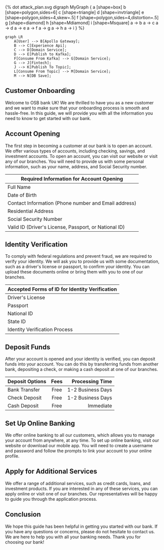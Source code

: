 {% dot attack_plan.svg
    digraph MyGraph {
      a [shape=box]
      b [shape=polygon,sides=6]
      c [shape=triangle]
      d [shape=invtriangle]
      e [shape=polygon,sides=4,skew=.5]
      f [shape=polygon,sides=4,distortion=.5]
      g [shape=diamond]
      h [shape=Mdiamond]
      i [shape=Msquare]
      a -> b
      a -> c
      a -> d
      a -> e
      a -> f
      a -> g
      a -> h
      a -> i
    }
%}


``` mermaid
graph LR 
    A[User] --> B[Apollo Gateway];
    B --> C[Experience Api];  
    C --> D[Domain Service];  
    D --> E[Publish to Kafka];  
    F[Consume From Kafka] --> G[Domain Service]; 
    G --> J[Fintech];
    J --> K[Publish To Topic];  
    L[Consume From Topic] --> M[Domain Service];  
    M --> N[DB Save]; 
```


## Customer Onboarding
Welcome to OSB bank UK! We are thrilled to have you as a new customer and we want to make sure that your onboarding process is smooth and hassle-free. In this guide, we will provide you with all the information you need to know to get started with our bank.

## Account Opening
The first step in becoming a customer at our bank is to open an account. We offer various types of accounts, including checking, savings, and investment accounts. To open an account, you can visit our website or visit any of our branches. You will need to provide us with some personal information, such as your name, address, and Social Security number.

| Required Information for Account Opening              |
|-------------------------------------------------------|
| Full Name                                             |
| Date of Birth                                         |
| Contact Information (Phone number and Email address)  |
| Residential Address                                   |
| Social Security Number                                |
| Valid ID (Driver's License, Passport, or National ID) |

## Identity Verification
To comply with federal regulations and prevent fraud, we are required to verify your identity. We will ask you to provide us with some documentation, such as a driver's license or passport, to confirm your identity. You can upload these documents online or bring them with you to one of our branches.

| Accepted Forms of ID for Identity Verification |
|------------------------------------------------|
| Driver's License                               |
| Passport                                       |
| National ID                                    |
| State ID                                       |
| Identity Verification Process                  |

## Deposit Funds
After your account is opened and your identity is verified, you can deposit funds into your account. You can do this by transferring funds from another bank, depositing a check, or making a cash deposit at one of our branches.

| Deposit Options |  Fees  |  Processing Time  |
|:----------------|:------:|------------------:|
| Bank Transfer   |  Free	 | 1-2 Business Days |
| Check Deposit   |  Free  | 1-2 Business Days |
| Cash Deposit	  |  Free	 |     Immediate     |

## Set Up Online Banking
We offer online banking to all our customers, which allows you to manage your account from anywhere, at any time. To set up online banking, visit our website or download our mobile app. You will need to create a username and password and follow the prompts to link your account to your online profile.

## Apply for Additional Services
We offer a range of additional services, such as credit cards, loans, and investment products. If you are interested in any of these services, you can apply online or visit one of our branches. Our representatives will be happy to guide you through the application process.

## Conclusion
We hope this guide has been helpful in getting you started with our bank. If you have any questions or concerns, please do not hesitate to contact us. We are here to help you with all your banking needs. Thank you for choosing our bank!
